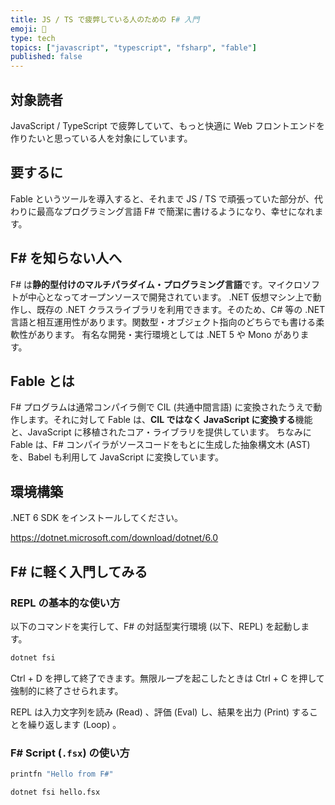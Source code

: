 ```yaml
---
title: JS / TS で疲弊している人のための F# 入門
emoji: 💙
type: tech
topics: ["javascript", "typescript", "fsharp", "fable"]
published: false
---
```


## 対象読者

JavaScript / TypeScript で疲弊していて、もっと快適に Web フロントエンドを作りたいと思っている人を対象にしています。

## 要するに

Fable というツールを導入すると、それまで JS / TS で頑張っていた部分が、代わりに最高なプログラミング言語 F# で簡潔に書けるようになり、幸せになれます。

## F# を知らない人へ

F# は**静的型付けのマルチパラダイム・プログラミング言語**です。マイクロソフトが中心となってオープンソースで開発されています。
.NET 仮想マシン上で動作し、既存の .NET クラスライブラリを利用できます。そのため、C# 等の .NET 言語と相互運用性があります。関数型・オブジェクト指向のどちらでも書ける柔軟性があります。
有名な開発・実行環境としては .NET 5 や Mono があります。

## Fable とは

F# プログラムは通常コンパイラ側で CIL (共通中間言語) に変換されたうえで動作します。それに対して Fable は、**CIL ではなく JavaScript に変換する**機能と、JavaScript に移植されたコア・ライブラリを提供しています。
ちなみに Fable は、F# コンパイラがソースコードをもとに生成した抽象構文木 (AST) を、Babel も利用して JavaScript に変換しています。

## 環境構築

.NET 6 SDK をインストールしてください。

https://dotnet.microsoft.com/download/dotnet/6.0

## F# に軽く入門してみる

### REPL の基本的な使い方

以下のコマンドを実行して、F# の対話型実行環境 (以下、REPL) を起動します。

```bash
dotnet fsi
```

Ctrl + D を押して終了できます。無限ループを起こしたときは Ctrl + C を押して強制的に終了させられます。 

REPL は入力文字列を読み (Read) 、評価 (Eval) し、結果を出力 (Print) することを繰り返します (Loop) 。

### F# Script (`.fsx`) の使い方

```fsharp:hello.fsx
printfn "Hello from F#"
```

```bash
dotnet fsi hello.fsx
```
